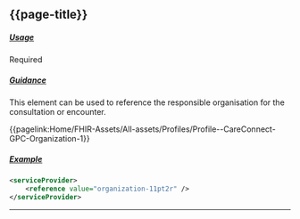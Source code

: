 ## {{page-title}}

<h5><ins>Usage</ins></h5>

<span class="mro-circle optional" title="Optional"></span> Required


<h5><ins>Guidance</ins></h5>

This element can be used to reference the responsible organisation for the consultation or encounter.

<i class="fa fa-link"></i> {{pagelink:Home/FHIR-Assets/All-assets/Profiles/Profile--CareConnect-GPC-Organization-1}}

<h5><ins>Example</ins></h5>

```xml
<serviceProvider>
    <reference value="organization-11pt2r" />
</serviceProvider>
```

---